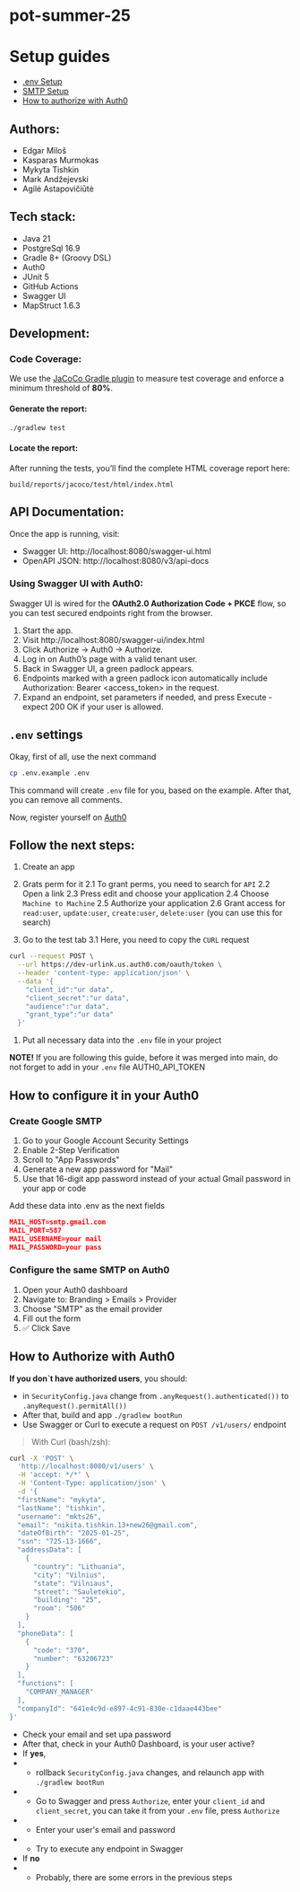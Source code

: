 # pot-summer-25

# Setup guides

- [.env Setup](#env-settings)
- [SMTP Setup](#how-to-configure-it-in-your-auth0)
- [How to authorize with Auth0](#how-to-authorize-with-auth0)


## Authors:

- Edgar Miloš
- Kasparas Murmokas
- Mykyta Tishkin
- Mark Andžejevski
- Agilė Astapovičiūtė

## Tech stack:

- Java 21
- PostgreSql 16.9
- Gradle 8+ (Groovy DSL)
- Auth0
- JUnit 5
- GitHub Actions
- Swagger UI
- MapStruct 1.6.3

## Development:

### Code Coverage:

We use the [JaCoCo Gradle plugin](https://docs.gradle.org/current/userguide/jacoco_plugin.html) to measure test coverage and enforce a minimum threshold of **80%**.

#### Generate the report:

```bash
./gradlew test
```

#### Locate the report:

After running the tests, you’ll find the complete HTML coverage report here:
```text
build/reports/jacoco/test/html/index.html
```

## API Documentation:

Once the app is running, visit:
- Swagger UI: http://localhost:8080/swagger-ui.html
- OpenAPI JSON: http://localhost:8080/v3/api-docs

### Using Swagger UI with Auth0:

Swagger UI is wired for the **OAuth2.0 Authorization Code + PKCE** flow, so you can test secured endpoints right from the browser.

1. Start the app.
2. Visit http://localhost:8080/swagger-ui/index.html
3. Click Authorize → Auth0 → Authorize.
4. Log in on Auth0’s page with a valid tenant user.
5. Back in Swagger UI, a green padlock appears.
6. Endpoints marked with a green padlock icon automatically include Authorization: Bearer <access_token> in the request.
7. Expand an endpoint, set parameters if needed, and press Execute - expect 200 OK if your user is allowed.

## `.env` settings 
Okay, first of all, use the next command
```bash 
cp .env.example .env
``` 
This command will create `.env` file for you, based on the example. After that, you can remove all comments.
 
Now, register yourself on [Auth0](https://auth0.com/docs/secure/tokens/access-tokens/get-access-tokens)
## Follow the next steps:
1. Create an app
2. Grats perm for it
2.1 To grant perms, you need to search for `API`
2.2 Open a link
2.3 Press edit and choose your application
2.4 Choose `Machine to Machine`
2.5 Authorize your application
2.6 Grant access for `read:user`, `update:user`, `create:user`, `delete:user` (you can use this for search)

1. Go to the test tab
3.1 Here, you need to copy the `CURL` request
```bash
curl --request POST \
  --url https://dev-urlink.us.auth0.com/oauth/token \
  --header 'content-type: application/json' \
  --data '{
    "client_id":"ur data",
    "client_secret":"ur data",
    "audience":"ur data",
    "grant_type":"ur data"
  }'
  ```
  1. Put all necessary data into the `.env` file in your project
  
  **NOTE!** If you are following this guide, before it was merged into main, do not forget to add in your `.env` file AUTH0_API_TOKEN 
  
## How to configure it in your Auth0 
### Create Google SMTP
1. Go to your Google Account Security Settings
2. Enable 2-Step Verification
3. Scroll to "App Passwords"
4. Generate a new app password for "Mail"
5. Use that 16-digit app password instead of your actual Gmail password in your app or code

Add these data into .env as the next fields
```json
MAIL_HOST=smtp.gmail.com
MAIL_PORT=587
MAIL_USERNAME=your mail
MAIL_PASSWORD=your pass
```

### Configure the same SMTP on Auth0
1. Open your Auth0 dashboard
2. Navigate to: Branding > Emails > Provider
3. Choose "SMTP" as the email provider
4. Fill out the form
5. ✅ Click Save

## How to Authorize with Auth0

**If you don`t have authorized users**, you should:
- in `SecurityConfig.java` change from `.anyRequest().authenticated())` to `.anyRequest().permitAll())`
- After that, build and app `./gradlew bootRun`
- Use Swagger or Curl to execute a request on `POST /v1/users/` endpoint
> With Curl (bash/zsh):
```bash
curl -X 'POST' \
  'http://localhost:8080/v1/users' \
  -H 'accept: */*' \
  -H 'Content-Type: application/json' \
  -d '{
  "firstName": "mykyta",
  "lastName": "tishkin",
  "username": "mkts26",
  "email": "nikita.tishkin.13+new26@gmail.com",
  "dateOfBirth": "2025-01-25",
  "ssn": "725-13-1666",
  "addressData": [
    {
      "country": "Lithuania",
      "city": "Vilnius",
      "state": "Vilniaus",
      "street": "Sauletekio",
      "building": "25",
      "room": "506"
    }
  ],
  "phoneData": [
    {
      "code": "370",
      "number": "63206723"
    }
  ],
  "functions": [
    "COMPANY_MANAGER"
  ],
  "companyId": "641e4c9d-e897-4c91-830e-c1daae443bee"
}'
```
- Check your email and set upa  password
- After that, check in your Auth0 Dashboard, is your user active?
- If **yes**,
- - rollback `SecurityConfig.java` changes, and relaunch app with `./gradlew bootRun`
- - Go to Swagger and press `Authorize`, enter your `client_id` and `client_secret`, you can take it from your `.env` file, press `Authorize`
- - Enter your user's email and password 
- - Try to execute any endpoint in Swagger
- If **no**
- - Probably, there are some errors in the previous steps